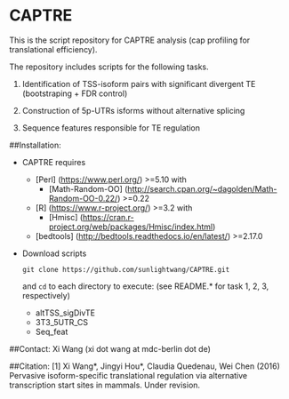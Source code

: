 # CAPTRE
This is the script repository for CAPTRE analysis (cap profiling for translational efficiency).

The repository includes scripts for the following tasks. 

1. Identification of TSS-isoform pairs with significant divergent TE (bootstraping + FDR control) 

2. Construction of 5p-UTRs isforms without alternative splicing 

3. Sequence features responsible for TE regulation 

##Installation: 
* CAPTRE requires
  - [Perl] (https://www.perl.org/) >=5.10 with
    - [Math-Random-OO] (http://search.cpan.org/~dagolden/Math-Random-OO-0.22/) >=0.22
  - [R] (https://www.r-project.org/) >=3.2 with 
    - [Hmisc] (https://cran.r-project.org/web/packages/Hmisc/index.html)
  - [bedtools] (http://bedtools.readthedocs.io/en/latest/) >=2.17.0

* Download scripts

  `git clone https://github.com/sunlightwang/CAPTRE.git`

  and `cd` to each directory to execute: (see README.\* for task 1, 2, 3, respectively)
  * altTSS_sigDivTE
  * 3T3_5UTR_CS
  * Seq_feat

##Contact:
Xi Wang (xi dot wang at mdc-berlin dot de)

##Citation:
[1] Xi Wang\*, Jingyi Hou\*, Claudia Quedenau, Wei Chen (2016) Pervasive isoform-specific translational regulation via alternative transcription start sites in mammals. Under revision. 
